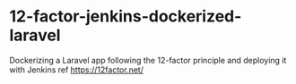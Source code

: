 # 12-factor-jenkins-dockerized-laravel
Dockerizing a Laravel app following the 12-factor principle and deploying it with Jenkins
ref https://12factor.net/
